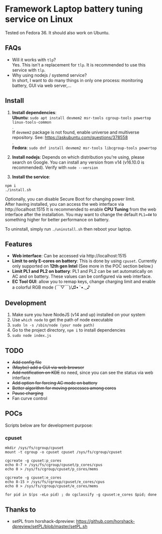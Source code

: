 # Framework Laptop battery tuning service on Linux

Tested on Fedora 36. It should also work on Ubuntu.

## FAQs

- Will it works with `tlp`?  
Yes. This isn't a replacement for `tlp`. It is recommended to use this service with `tlp`.
- Why using nodejs / systemd service?  
In short, I want to do many things in only one process: monitoring battery, GUI via web server,...

## Install

1. **Install dependencies**:  
**Ubuntu**: `sudo apt install devmem2 msr-tools cgroup-tools powertop linux-tools-common`  
.    
If `devmem2` package is not found, enable universe and multiverse repository. See: https://askubuntu.com/questions/378558  
.  
**Fedora**: `sudo dnf install devmem2 msr-tools libcgroup-tools powertop`  

2. **Install nodejs**: Depends on which distribution you're using, please search on Google. You can install any version from v14 (v16.10.0 is recommended). Verify with `node --version`

3. **Install the service**:  
```
npm i
./install.sh
```

Optionally, you can disable Secure Boot for changing power limit.  
After having installed, you can access the web interface via http://localhost:1515
It is recommended to enable **CPU Tuning** from the web interface after the installation. You may want to change the default `PL1=4W` to something higher for better performance on battery.

To uninstall, simply run `./uninstall.sh` then reboot your laptop.

## Features

- **Web interface**: Can be accessed via http://localhost:1515
- **Limit to only E-cores on battery**: This is done by using `cpuset`. Currently only supported on **12th gen Intel** (See more in the POC section below.)
- **Limit PL1 and PL2 on battery**: PL1 and PL2 can be set automatically on AC and on battery. These values can be configured via web interface.
- **EC Tool GUI**: allow you to remap keys, change charging limit and enable a colorful RGB mode (￣▽￣)/♫•*¨*•.¸¸♪

## Development

1. Make sure you have NodeJS (v14 and up) installed on your system
2. Use `which node` to get the path of node executable
3. `sudo ln -s /sbin/node (your node path)`
4. Go to the project directory, `npm i` to install dependencies
5. `sudo node index.js`

## TODO

- ~~Add config file~~
- ~~(Maybe) add a GUI via web browser~~
- ~~Add notification on KDE~~ no need, since you can see the status via web interface
- ~~Add option for forcing AC mode on battery~~
- ~~Better algorithm for moving processes among cores~~
- ~~Pause charging~~
- Fan curve control

## POCs

Scripts below are for development purpose:

### cpuset

```
mkdir /sys/fs/cgroup/cpuset
mount -t cgroup -o cpuset cpuset /sys/fs/cgroup/cpuset

cgcreate -g cpuset:p_cores
echo 0-7 > /sys/fs/cgroup/cpuset/p_cores/cpus
echo 0 > /sys/fs/cgroup/cpuset/p_cores/mems

cgcreate -g cpuset:e_cores
echo 8-15 > /sys/fs/cgroup/cpuset/e_cores/cpus
echo 0 > /sys/fs/cgroup/cpuset/e_cores/mems

for pid in $(ps -eLo pid) ; do cgclassify -g cpuset:e_cores $pid; done
```

## Thanks to

- setPL from horshack-dpreview: https://github.com/horshack-dpreview/setPL/blob/master/setPL.sh
